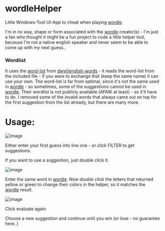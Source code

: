# wordleHelper

Little Windows-Tool UI-App to cheat when playing [wordle](https://www.powerlanguage.co.uk/wordle).

I'm in no way, shape or form associated with the [wordle](https://www.powerlanguage.co.uk/wordle) creator(s) - I'm just a fan who thought it might be a fun project to code a little helper tool, because I'm not a native english speaker and never seem to be able to come up with my next guess..

### Wordlist
It uses the [word-list](https://github.com/dwyl/english-words/blob/master/words_alpha.txt) from [dwyl/english-words](https://github.com/dwyl/english-words) - it reads the word-list from the included file - if you were to exchange that (keep the same name) it can use your own. The word-list is far from optimal, since it's not the same used in [wordle](https://www.powerlanguage.co.uk/wordle) - so sometimes, some of the suggestions cannot be used in [wordle](https://www.powerlanguage.co.uk/wordle). Their wordlist is not publicly available (AFAIK at least) - so it'll have to do. I removed some of the invalid words that always came out on top for the first suggestion from the list already, but there are many more. 

# Usage:

![image](https://user-images.githubusercontent.com/4972863/150164375-25c94a70-d8b3-49bc-8207-6eaebb72d8a4.png)

Either enter your first guess into line one - or click FILTER to get suggestions.

If you want to use a suggestion, just double click it.

![image](https://user-images.githubusercontent.com/4972863/150164594-495523ed-8616-4ddd-9e24-72123c4f58ee.png)

Enter the same word in [wordle](https://www.powerlanguage.co.uk/wordle). Now *double click* the letters that returned yellow or green to change their colors in the helper, so it matches the [wordle](https://www.powerlanguage.co.uk/wordle) result.

![image](https://user-images.githubusercontent.com/4972863/150165083-040a9476-9117-4f75-b956-a7f83c3e4222.png)

Click evaluate again.

Choose a new suggestion and continue until you win (or lose - no guarantee here..)
